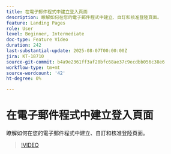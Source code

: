 ```yaml
---
title: 在電子郵件程式中建立登入頁面
description: 瞭解如何在您的電子郵件程式中建立、自訂和核准登陸頁面。
feature: Landing Pages
role: User
level: Beginner, Intermediate
doc-type: Feature Video
duration: 242
last-substantial-update: 2025-08-07T00:00:00Z
jira: KT-18710
source-git-commit: b4a9e2361ff3af20bfc68ae37c9ecdbb056c38e6
workflow-type: tm+mt
source-wordcount: '42'
ht-degree: 0%

---
```



# 在電子郵件程式中建立登入頁面

瞭解如何在您的電子郵件程式中建立、自訂和核准登陸頁面。

>[!VIDEO](https://video.tv.adobe.com/v/3470631/?learn=on&enablevpops)

